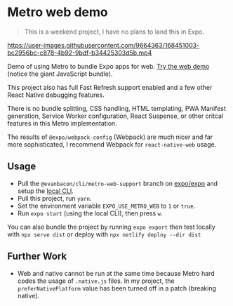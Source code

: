 # Metro web demo

> This is a weekend project, I have no plans to land this in Expo.

https://user-images.githubusercontent.com/9664363/168451003-bc2956bc-c878-4b92-9bdf-b34425303d5b.mp4


Demo of using Metro to bundle Expo apps for web. [Try the web demo](https://metro-web.netlify.app/) (notice the giant JavaScript bundle).

This project also has full Fast Refresh support enabled and a few other React Native debugging features.

There is no bundle splitting, CSS handling, HTML templating, PWA Manifest generation, Service Worker configuration, React Suspense, or other critcal features in this Metro implementation.

The results of `@expo/webpack-config` (Webpack) are much nicer and far more sophisticated, I recommend Webpack for `react-native-web` usage.

## Usage

- Pull the `@evanbacon/cli/metro-web-support` branch on [expo/expo](https://github.com/expo/expo/) and setup the [local CLI](https://github.com/expo/expo/tree/main/packages/%40expo/cli#contributing).
- Pull this project, run `yarn`.
- Set the environment variable `EXPO_USE_METRO_WEB` to `1` or `true`.
- Run `expo start` (using the local CLI), then press `w`.

You can also bundle the project by running `expo export` then test locally with `npx serve dist` or deploy with `npx netlify deploy --dir dist`

## Further Work

- Web and native cannot be run at the same time because Metro hard codes the usage of `.native.js` files. In my project, the `preferNativePlatform` value has been turned off in a patch (breaking native).
